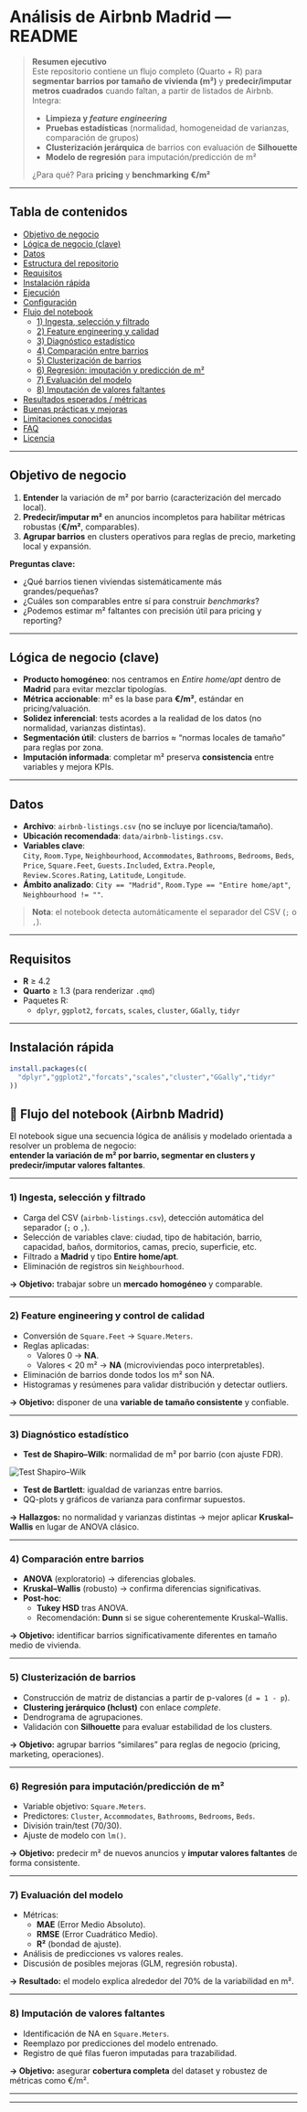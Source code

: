 # Análisis de Airbnb Madrid — README

> **Resumen ejecutivo**  
> Este repositorio contiene un flujo completo (Quarto + R) para **segmentar barrios por tamaño de vivienda (m²)** y **predecir/imputar metros cuadrados** cuando faltan, a partir de listados de Airbnb. Integra:
> - **Limpieza y *feature engineering***
> - **Pruebas estadísticas** (normalidad, homogeneidad de varianzas, comparación de grupos)
> - **Clusterización jerárquica** de barrios con evaluación de **Silhouette**
> - **Modelo de regresión** para imputación/predicción de m²
>
> ¿Para qué? Para **pricing** y **benchmarking €/m²**

---

## Tabla de contenidos

- [Objetivo de negocio](#objetivo-de-negocio)
- [Lógica de negocio (clave)](#lógica-de-negocio-clave)
- [Datos](#datos)
- [Estructura del repositorio](#estructura-del-repositorio)
- [Requisitos](#requisitos)
- [Instalación rápida](#instalación-rápida)
- [Ejecución](#ejecución)
- [Configuración](#configuración)
- [Flujo del notebook](#flujo-del-notebook)
  - [1) Ingesta, selección y filtrado](#1-ingesta-selección-y-filtrado)
  - [2) Feature engineering y calidad](#2-feature-engineering-y-calidad)
  - [3) Diagnóstico estadístico](#3-diagnóstico-estadístico)
  - [4) Comparación entre barrios](#4-comparación-entre-barrios)
  - [5) Clusterización de barrios](#5-clusterización-de-barrios)
  - [6) Regresión: imputación y predicción de m²](#6-regresión-imputación-y-predicción-de-m²)
  - [7) Evaluación del modelo](#7-evaluación-del-modelo)
  - [8) Imputación de valores faltantes](#8-imputación-de-valores-faltantes)
- [Resultados esperados / métricas](#resultados-esperados--métricas)
- [Buenas prácticas y mejoras](#buenas-prácticas-y-mejoras)
- [Limitaciones conocidas](#limitaciones-conocidas)
- [FAQ](#faq)
- [Licencia](#licencia)

---

## Objetivo de negocio

1. **Entender** la variación de m² por barrio (caracterización del mercado local).
2. **Predecir/imputar m²** en anuncios incompletos para habilitar métricas robustas (**€/m²**, comparables).
3. **Agrupar barrios** en clusters operativos para reglas de precio, marketing local y expansión.

**Preguntas clave:**
- ¿Qué barrios tienen viviendas sistemáticamente más grandes/pequeñas?
- ¿Cuáles son comparables entre sí para construir *benchmarks*?
- ¿Podemos estimar m² faltantes con precisión útil para pricing y reporting?

---

## Lógica de negocio (clave)

- **Producto homogéneo**: nos centramos en *Entire home/apt* dentro de **Madrid** para evitar mezclar tipologías.
- **Métrica accionable**: m² es la base para **€/m²**, estándar en pricing/valuación.
- **Solidez inferencial**: tests acordes a la realidad de los datos (no normalidad, varianzas distintas).
- **Segmentación útil**: clusters de barrios ≈ “normas locales de tamaño” para reglas por zona.
- **Imputación informada**: completar m² preserva **consistencia** entre variables y mejora KPIs.

---

## Datos

- **Archivo**: `airbnb-listings.csv` (no se incluye por licencia/tamaño).
- **Ubicación recomendada**: `data/airbnb-listings.csv`.
- **Variables clave**:  
  `City`, `Room.Type`, `Neighbourhood`, `Accommodates`, `Bathrooms`, `Bedrooms`, `Beds`, `Price`, `Square.Feet`, `Guests.Included`, `Extra.People`, `Review.Scores.Rating`, `Latitude`, `Longitude`.
- **Ámbito analizado**: `City == "Madrid"`, `Room.Type == "Entire home/apt"`, `Neighbourhood != ""`.

> **Nota**: el notebook detecta automáticamente el separador del CSV (`;` o `,`).

---

## Requisitos

- **R** ≥ 4.2  
- **Quarto** ≥ 1.3 (para renderizar `.qmd`)
- Paquetes R:
  - `dplyr`, `ggplot2`, `forcats`, `scales`, `cluster`, `GGally`, `tidyr`

---


## Instalación rápida

```r
install.packages(c(
  "dplyr","ggplot2","forcats","scales","cluster","GGally","tidyr"
))
```

## 🔎 Flujo del notebook (Airbnb Madrid)

El notebook sigue una secuencia lógica de análisis y modelado orientada a resolver un problema de negocio:  
**entender la variación de m² por barrio, segmentar en clusters y predecir/imputar valores faltantes**.

---

### 1) Ingesta, selección y filtrado
- Carga del CSV (`airbnb-listings.csv`), detección automática del separador (`;` o `,`).
- Selección de variables clave: ciudad, tipo de habitación, barrio, capacidad, baños, dormitorios, camas, precio, superficie, etc.
- Filtrado a **Madrid** y tipo **Entire home/apt**.
- Eliminación de registros sin `Neighbourhood`.

**→ Objetivo:** trabajar sobre un **mercado homogéneo** y comparable.

---

### 2) Feature engineering y control de calidad
- Conversión de `Square.Feet` → `Square.Meters`.
- Reglas aplicadas:
  - Valores 0 → **NA**.
  - Valores \< 20 m² → **NA** (microviviendas poco interpretables).
- Eliminación de barrios donde todos los m² son NA.
- Histogramas y resúmenes para validar distribución y detectar outliers.

**→ Objetivo:** disponer de una **variable de tamaño consistente** y confiable.

---

### 3) Diagnóstico estadístico
- **Test de Shapiro–Wilk**: normalidad de m² por barrio (con ajuste FDR).
  
![Test Shapiro–Wilk](imagenes/1.png)
  
- **Test de Bartlett**: igualdad de varianzas entre barrios.
- QQ-plots y gráficos de varianza para confirmar supuestos.

**→ Hallazgos:** no normalidad y varianzas distintas → mejor aplicar **Kruskal–Wallis** en lugar de ANOVA clásico.

---

### 4) Comparación entre barrios
- **ANOVA** (exploratorio) → diferencias globales.
- **Kruskal–Wallis** (robusto) → confirma diferencias significativas.
- **Post-hoc**:
  - **Tukey HSD** tras ANOVA.
  - Recomendación: **Dunn** si se sigue coherentemente Kruskal–Wallis.

**→ Objetivo:** identificar barrios significativamente diferentes en tamaño medio de vivienda.

---

### 5) Clusterización de barrios
- Construcción de matriz de distancias a partir de p-valores (`d = 1 - p`).
- **Clustering jerárquico (hclust)** con enlace *complete*.
- Dendrograma de agrupaciones.
- Validación con **Silhouette** para evaluar estabilidad de los clusters.

**→ Objetivo:** agrupar barrios “similares” para reglas de negocio (pricing, marketing, operaciones).

---

### 6) Regresión para imputación/predicción de m²
- Variable objetivo: `Square.Meters`.
- Predictores: `Cluster`, `Accommodates`, `Bathrooms`, `Bedrooms`, `Beds`.
- División train/test (70/30).
- Ajuste de modelo con `lm()`.

**→ Objetivo:** predecir m² de nuevos anuncios y **imputar valores faltantes** de forma consistente.

---

### 7) Evaluación del modelo
- Métricas:
  - **MAE** (Error Medio Absoluto).
  - **RMSE** (Error Cuadrático Medio).
  - **R²** (bondad de ajuste).
- Análisis de predicciones vs valores reales.
- Discusión de posibles mejoras (GLM, regresión robusta).

**→ Resultado:** el modelo explica alrededor del 70% de la variabilidad en m².

---

### 8) Imputación de valores faltantes
- Identificación de NA en `Square.Meters`.
- Reemplazo por predicciones del modelo entrenado.
- Registro de qué filas fueron imputadas para trazabilidad.

**→ Objetivo:** asegurar **cobertura completa** del dataset y robustez de métricas como €/m².

---


---

